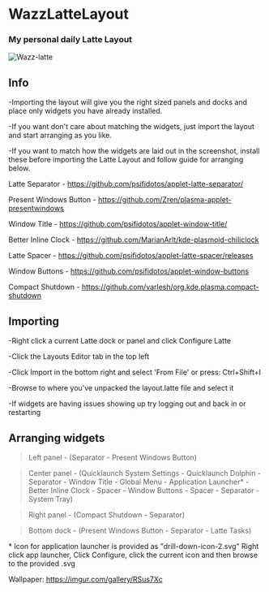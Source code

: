 # WazzLatteLayout
### My personal daily Latte Layout

![Wazz-latte](https://user-images.githubusercontent.com/80355486/124796461-0add3880-df06-11eb-97be-2ab934d8eec3.png)
## Info
-Importing the layout will give you the right sized panels and docks and place only widgets you have already installed.

-If you want don't care about matching the widgets, just import the layout and start arranging as you like.

-If you want to match how the widgets are laid out in the screenshot, install these before importing the Latte Layout and follow guide for arranging below. 

Latte Separator          - https://github.com/psifidotos/applet-latte-separator/

Present Windows Button   - https://github.com/Zren/plasma-applet-presentwindows

Window Title             - https://github.com/psifidotos/applet-window-title/

Better Inline Clock      - https://github.com/MarianArlt/kde-plasmoid-chiliclock

Latte Spacer             - https://github.com/psifidotos/applet-latte-spacer/releases

Window Buttons           - https://github.com/psifidotos/applet-window-buttons

Compact Shutdown         - https://github.com/varlesh/org.kde.plasma.compact-shutdown

## Importing
-Right click a current Latte dock or panel and click Configure Latte

-Click the Layouts Editor tab in the top left

-Click Import in the bottom right and select 'From File' or press: Ctrl+Shift+I

-Browse to where you've unpacked the layout.latte file and select it

-If widgets are having issues showing up try logging out and back in or restarting


## Arranging widgets

> Left panel    - (Separator - Present Windows Button)

> Center panel  - (Quicklaunch System Settings - Quicklaunch Dolphin - Separator - Window Title - Global Menu - Application Launcher* - Better Inline Clock - Spacer - Window Buttons - Spacer - Separator - System Tray)

> Right panel   - (Compact Shutdown - Separator)

> Bottom dock   - (Present Windows Button - Separator - Latte Tasks)

\* Icon for application launcher is provided as "drill-down-icon-2.svg" Right click app launcher, Click Configure, click the current icon and then browse to the provided .svg


Wallpaper: https://imgur.com/gallery/RSus7Xc
